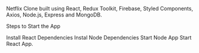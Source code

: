 Netflix Clone built using React, Redux Toolkit, Firebase, Styled Components, Axios, Node.js, Express and MongoDB.

Steps to Start the App

Install React Dependencies
Instal Node Dependencies
Start Node App
Start React App.
